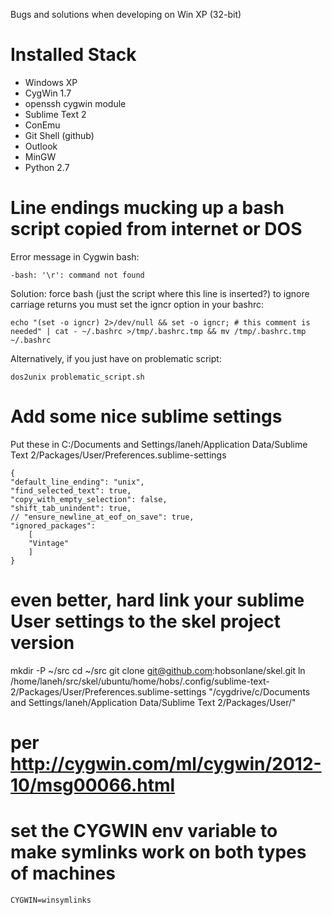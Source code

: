 Bugs and solutions when developing on Win XP (32-bit)

# Installed Stack

- Windows XP
- CygWin 1.7
- openssh cygwin module
- Sublime Text 2
- ConEmu
- Git Shell (github)
- Outlook
- MinGW
- Python 2.7 


# Line endings mucking up a bash script copied from internet or DOS

Error message in Cygwin bash:

    -bash: '\r': command not found

Solution: force bash (just the script where this line is inserted?) to ignore carriage returns you must set the igncr option in your bashrc:

    echo "(set -o igncr) 2>/dev/null && set -o igncr; # this comment is needed" | cat - ~/.bashrc >/tmp/.bashrc.tmp && mv /tmp/.bashrc.tmp ~/.bashrc

Alternatively, if you just have on problematic script:

    dos2unix problematic_script.sh



# Add some nice sublime settings

Put these in C:/Documents and Settings/laneh/Application Data/Sublime Text 2/Packages/User/Preferences.sublime-settings

    {
    "default_line_ending": "unix",
    "find_selected_text": true,
    "copy_with_empty_selection": false,
    "shift_tab_unindent": true,
    // "ensure_newline_at_eof_on_save": true,
    "ignored_packages":
        [
        "Vintage"
        ]
    }

# even better, hard link your sublime User settings to the skel project version

mkdir -P ~/src
cd ~/src
git clone git@github.com:hobsonlane/skel.git
ln /home/laneh/src/skel/ubuntu/home/hobs/.config/sublime-text-2/Packages/User/Preferences.sublime-settings "/cygdrive/c/Documents and Settings/laneh/Application
Data/Sublime Text 2/Packages/User/"


# per http://cygwin.com/ml/cygwin/2012-10/msg00066.html 
# set the CYGWIN env variable to make symlinks work on both types of machines

    CYGWIN=winsymlinks